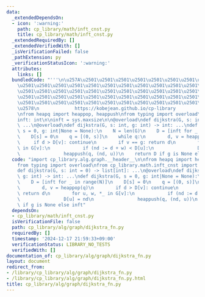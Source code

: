 ```yaml
---
data:
  _extendedDependsOn:
  - icon: ':warning:'
    path: cp_library/math/inft_cnst.py
    title: cp_library/math/inft_cnst.py
  _extendedRequiredBy: []
  _extendedVerifiedWith: []
  _isVerificationFailed: false
  _pathExtension: py
  _verificationStatusIcon: ':warning:'
  attributes:
    links: []
  bundledCode: "'''\n\u257A\u2501\u2501\u2501\u2501\u2501\u2501\u2501\u2501\u2501\u2501\
    \u2501\u2501\u2501\u2501\u2501\u2501\u2501\u2501\u2501\u2501\u2501\u2501\u2501\
    \u2501\u2501\u2501\u2501\u2501\u2501\u2501\u2501\u2501\u2501\u2501\u2501\u2501\
    \u2501\u2501\u2501\u2501\u2501\u2501\u2501\u2501\u2501\u2501\u2501\u2501\u2501\
    \u2501\u2501\u2501\u2501\u2501\u2501\u2501\u2501\u2501\u2501\u2501\u2501\u2501\
    \u2578\n             https://kobejean.github.io/cp-library               \n'''\n\
    \nfrom heapq import heappop, heappush\nfrom typing import overload\n\nimport sys\n\
    inft: int\n\ninft = sys.maxsize\n\n@overload\ndef dijkstra(G, s: int = 0) -> list[int]:\
    \ ...\n@overload\ndef dijkstra(G, s: int, g: int) -> int: ...\ndef dijkstra(G,\
    \ s = 0, g: int|None = None):\n    N = len(G)\n    D = [inft for _ in range(N)]\n\
    \    D[s] = 0\n    q = [(0, s)]\n    while q:\n        d, v = heappop(q)\n   \
    \     if d > D[v]: continue\n        if v == g: return d\n        for u, w, *_\
    \ in G[v]:\n            if (nd := d + w) < D[u]:\n                D[u] = nd\n\
    \                heappush(q, (nd, u))\n    return D if g is None else inft\n"
  code: "import cp_library.alg.graph.__header__\n\nfrom heapq import heappop, heappush\n\
    from typing import overload\nfrom cp_library.math.inft_cnst import inft\n\n@overload\n\
    def dijkstra(G, s: int = 0) -> list[int]: ...\n@overload\ndef dijkstra(G, s: int,\
    \ g: int) -> int: ...\ndef dijkstra(G, s = 0, g: int|None = None):\n    N = len(G)\n\
    \    D = [inft for _ in range(N)]\n    D[s] = 0\n    q = [(0, s)]\n    while q:\n\
    \        d, v = heappop(q)\n        if d > D[v]: continue\n        if v == g:\
    \ return d\n        for u, w, *_ in G[v]:\n            if (nd := d + w) < D[u]:\n\
    \                D[u] = nd\n                heappush(q, (nd, u))\n    return D\
    \ if g is None else inft"
  dependsOn:
  - cp_library/math/inft_cnst.py
  isVerificationFile: false
  path: cp_library/alg/graph/dijkstra_fn.py
  requiredBy: []
  timestamp: '2024-12-17 21:59:33+09:00'
  verificationStatus: LIBRARY_NO_TESTS
  verifiedWith: []
documentation_of: cp_library/alg/graph/dijkstra_fn.py
layout: document
redirect_from:
- /library/cp_library/alg/graph/dijkstra_fn.py
- /library/cp_library/alg/graph/dijkstra_fn.py.html
title: cp_library/alg/graph/dijkstra_fn.py
---
```

